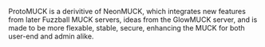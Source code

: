 ProtoMUCK is a derivitive of NeonMUCK, which integrates new features from later Fuzzball MUCK servers, ideas from the GlowMUCK server, and is made to be more flexable, stable, secure, enhancing the MUCK for both user-end and admin alike.